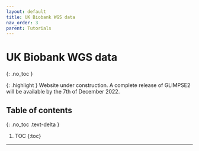 ```yaml
---
layout: default
title: UK Biobank WGS data
nav_order: 3
parent: Tutorials
---
```

# UK Biobank WGS data
{: .no_toc }

{: .highlight }
Website under construction. A complete release of GLIMPSE2 will be available by the 7th of December 2022.


## Table of contents
{: .no_toc .text-delta }

1. TOC
{:toc}

---




















